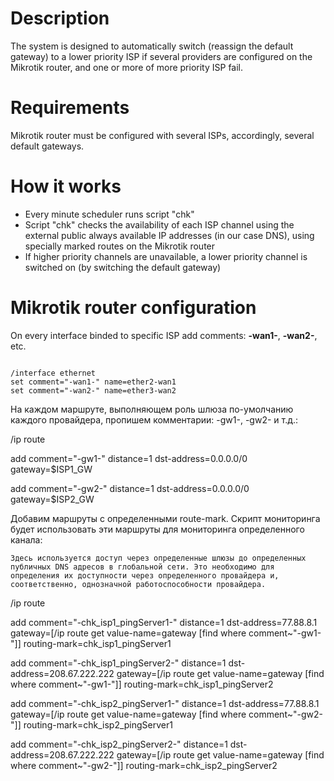 # Description

The system is designed to automatically switch (reassign the default gateway) to a lower priority ISP if several providers are configured on the Mikrotik router, and one or more of more priority ISP fail.

# Requirements

Mikrotik router must be configured with several ISPs, accordingly, several default gateways.

# How it works

- Every minute scheduler runs script "chk"
- Script "chk" checks the availability of each ISP channel using the external public always available IP addresses (in our case DNS), using specially marked routes on the Mikrotik router
- If higher priority channels are unavailable, a lower priority channel is switched on (by switching the default gateway)

# Mikrotik router configuration

On every interface binded to specific ISP add comments: **-wan1-**, **-wan2-**, etc.

<code>
/interface ethernet
set comment="-wan1-" name=ether2-wan1
set comment="-wan2-" name=ether3-wan2
</code>
  
На каждом маршруте, выполняющем роль шлюза по-умолчанию каждого провайдера, пропишем комментарии: -gw1-, -gw2- и т.д.:

/ip route

add comment="-gw1-" distance=1 dst-address=0.0.0.0/0 gateway=$ISP1_GW

add comment="-gw2-" distance=1 dst-address=0.0.0.0/0 gateway=$ISP2_GW

Добавим маршруты с определенными route-mark. Скрипт мониторинга будет использовать эти маршруты для мониторинга определенного канала:

    Здесь используется доступ через определенные шлюзы до определенных публичных DNS адресов в глобальной сети. Это необходимо для определения их доступности через определенного провайдера и, соответственно, однозначной работоспособности провайдера.

/ip route

add comment="-chk_isp1_pingServer1-" distance=1 dst-address=77.88.8.1 gateway=[/ip route get value-name=gateway [find where comment~"-gw1-"]] routing-mark=chk_isp1_pingServer1

add comment="-chk_isp1_pingServer2-" distance=1 dst-address=208.67.222.222 gateway=[/ip route get value-name=gateway [find where comment~"-gw1-"]] routing-mark=chk_isp1_pingServer2

add comment="-chk_isp2_pingServer1-" distance=1 dst-address=77.88.8.1 gateway=[/ip route get value-name=gateway [find where comment~"-gw2-"]] routing-mark=chk_isp2_pingServer1

add comment="-chk_isp2_pingServer2-" distance=1 dst-address=208.67.222.222 gateway=[/ip route get value-name=gateway [find where comment~"-gw2-"]] routing-mark=chk_isp2_pingServer2 
